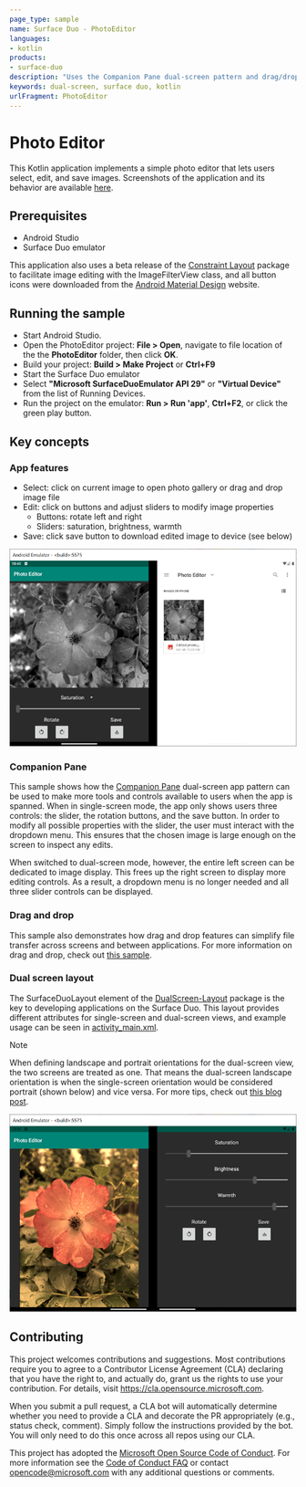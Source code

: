 ```yaml
---
page_type: sample
name: Surface Duo - PhotoEditor
languages:
- kotlin
products:
- surface-duo
description: "Uses the Companion Pane dual-screen pattern and drag/drop features in a photo editing app for the Surface Duo."
keywords: dual-screen, surface duo, kotlin
urlFragment: PhotoEditor
---
```


# Photo Editor

This Kotlin application implements a simple photo editor that lets users select, edit, and save images. Screenshots of the application and its behavior are available [here](screenshots/).

## Prerequisites

* Android Studio
* Surface Duo emulator

This application also uses a beta release of the [Constraint Layout](https://developer.android.com/jetpack/androidx/releases/constraintlayout) package to facilitate image editing with the ImageFilterView class, and all button icons were downloaded from the [Android Material Design](https://material.io/resources/icons/?style=baseline) website.

## Running the sample

* Start Android Studio.
* Open the PhotoEditor project: **File > Open**, navigate to file location of the  the **PhotoEditor** folder, then click **OK**.
* Build your project: **Build > Make Project** or **Ctrl+F9**
* Start the Surface Duo emulator
* Select **"Microsoft SurfaceDuoEmulator API 29"** or **"Virtual Device"** from the list of Running Devices.
* Run the project on the emulator: **Run > Run 'app'**, **Ctrl+F2**, or click the green play button.

## Key concepts

### App features

* Select: click on current image to open photo gallery or drag and drop image file
* Edit: click on buttons and adjust sliders to modify image properties
  - Buttons: rotate left and right
  - Sliders: saturation, brightness, warmth
* Save: click save button to download edited image to device (see below)

![PhotoEditor app on left screen with edited image and photo gallery on right screen displaying the same edited image after it was saved](screenshots/save_feature.png)

### Companion Pane

This sample shows how the [Companion Pane](https://docs.microsoft.com/dual-screen/introduction#companion-pane) dual-screen app pattern can be used to make more tools and controls available to users when the app is spanned. When in single-screen mode, the app only shows users three controls: the slider, the rotation buttons, and the save button. In order to modify all possible properties with the slider, the user must interact with the dropdown menu. This ensures that the chosen image is large enough on the screen to inspect any edits.

When switched to dual-screen mode, however, the entire left screen can be dedicated to image display. This frees up the right screen to display more editing controls. As a result, a dropdown menu is no longer needed and all three slider controls can be displayed.

### Drag and drop

This sample also demonstrates how drag and drop features can simplify file transfer across screens and between applications. For more information on drag and drop, check out [this sample](https://github.com/microsoft/surface-duo-sdk-samples-kotlin/tree/master/draganddrop).

### Dual screen layout

The SurfaceDuoLayout element of the [DualScreen-Layout](https://docs.microsoft.com/dual-screen/android/api-reference/dualscreen-layout?tabs=java) package is the key to developing applications on the Surface Duo. This layout provides different attributes for single-screen and dual-screen views, and example usage can be seen in [activity_main.xml](app/src/main/res/layout/activity_main.xml).

> [!NOTE]
> When defining landscape and portrait orientations for the dual-screen view, the two screens are treated as one. That means the dual-screen landscape orientation is when the single-screen orientation would be considered portrait (shown below) and vice versa. For more tips, check out [this blog post](https://devblogs.microsoft.com/surface-duo/introducing-dual-screen-layouts-android/).

![Dual-screen landscape view](screenshots/dual_screen_landscape.png)

## Contributing

This project welcomes contributions and suggestions.  Most contributions require you to agree to a
Contributor License Agreement (CLA) declaring that you have the right to, and actually do, grant us
the rights to use your contribution. For details, visit https://cla.opensource.microsoft.com.

When you submit a pull request, a CLA bot will automatically determine whether you need to provide
a CLA and decorate the PR appropriately (e.g., status check, comment). Simply follow the instructions
provided by the bot. You will only need to do this once across all repos using our CLA.

This project has adopted the [Microsoft Open Source Code of Conduct](https://opensource.microsoft.com/codeofconduct/).
For more information see the [Code of Conduct FAQ](https://opensource.microsoft.com/codeofconduct/faq/) or
contact [opencode@microsoft.com](mailto:opencode@microsoft.com) with any additional questions or comments.
